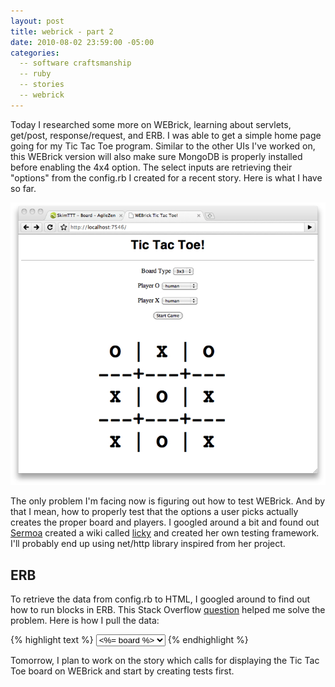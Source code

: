 ```yaml
---
layout: post
title: webrick - part 2
date: 2010-08-02 23:59:00 -05:00
categories:
  -- software craftsmanship
  -- ruby
  -- stories
  -- webrick
---
```


Today I researched some more on WEBrick, learning about servlets, get/post, response/request, and ERB.  I was able to get a simple home page going for my Tic Tac Toe program.  Similar to the other UIs I've worked on, this WEBrick version will also make sure MongoDB is properly installed before enabling the 4x4 option.  The select inputs are retrieving their "options" from the config.rb I created for a recent story.  Here is what I have so far.

![TTT WEBrick Options Draft](/images/ttt_webrick_options_draft.jpg)

The only problem I'm facing now is figuring out how to test WEBrick.  And by that I mean, how to properly test that the options a user picks actually creates the proper board and players.  I googled around a bit and found out [Sermoa](http://twitter.com/sermoa) created a wiki called [licky](http://github.com/sermoa/licky) and created her own testing framework.  I'll probably end up using net/http library inspired from her project.

## ERB

To retrieve the data from config.rb to HTML, I googled around to find out how to run blocks in ERB.  This Stack Overflow [question](http://stackoverflow.com/questions/3099904/how-do-i-do-multiple-lines-of-ruby-in-html-erb-file) helped me solve the problem.  Here is how I pull the data:

{% highlight text %}
<select name="board">
  <% TTT::CONFIG.boards.active.each do |board| %>
    <option><%= board %></option>
  <% end %>
</select>
{% endhighlight %}

Tomorrow, I plan to work on the story which calls for displaying the Tic Tac Toe board on WEBrick and start by creating tests first.

